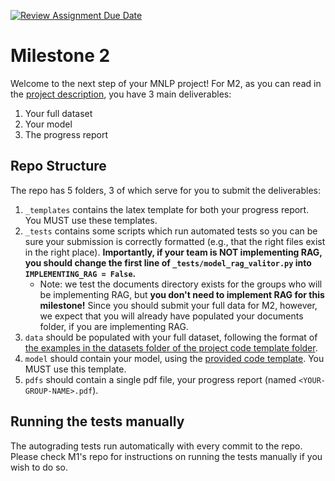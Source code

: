 [![Review Assignment Due Date](https://classroom.github.com/assets/deadline-readme-button-24ddc0f5d75046c5622901739e7c5dd533143b0c8e959d652212380cedb1ea36.svg)](https://classroom.github.com/a/xFAY6za9)
# Milestone 2

Welcome to the next step of your MNLP project! For M2, as you can read in the [project description](https://docs.google.com/document/d/1SP8SCHPOZZGEhs2ay-38FjedRE1bS9Q99VJb28eHoYk/edit?usp=sharing), you have 3 main deliverables: 
1. Your full dataset
2. Your model
3. The progress report


## Repo Structure

The repo has 5 folders, 3 of which serve for you to submit the deliverables:
1. `_templates` contains the latex template for both your progress report. You MUST use these templates.
2. `_tests` contains some scripts which run automated tests so you can be sure your submission is correctly formatted (e.g., that the right files exist in the right place). **Importantly, if your team is NOT implementing RAG, you should change the first line of `_tests/model_rag_valitor.py` into `IMPLEMENTING_RAG = False`.**
	- Note: we test the documents directory exists for the groups who will be implementing RAG, but **you don't need to implement RAG for this milestone!** Since you should submit your full data for M2, however, we expect that you will already have populated your documents folder, if you are implementing RAG.
3. `data` should be populated with your full dataset, following the format of [the examples in the datasets folder of the project code template folder](https://github.com/CS-552/project-code-2024/tree/main/datasets).
4. `model` should contain your model, using the [provided code template](https://github.com/CS-552/project-code-2024). You MUST use this template.
5. `pdfs` should contain a single pdf file, your progress report (named `<YOUR-GROUP-NAME>.pdf`).

## Running the tests manually
The autograding tests run automatically with every commit to the repo. Please check M1's repo for instructions on running the tests manually if you wish to do so.